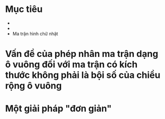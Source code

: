 # Mục tiêu
- 
- 
- Ma trận hình chữ nhật

# Vấn đề của phép nhân ma trận dạng ô vuông đối với ma trận có kích thước không phải là bội số của chiều rộng ô vuông
# Một giải pháp "đơn giản"